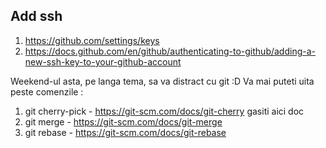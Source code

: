 


## Add ssh
1. https://github.com/settings/keys
2. https://docs.github.com/en/github/authenticating-to-github/adding-a-new-ssh-key-to-your-github-account

Weekend-ul asta, pe langa tema, sa va distract cu git :D
Va mai puteti uita peste comenzile : 
1. git cherry-pick - https://git-scm.com/docs/git-cherry gasiti aici doc 
2. git merge - https://git-scm.com/docs/git-merge
3. git rebase - https://git-scm.com/docs/git-rebase

